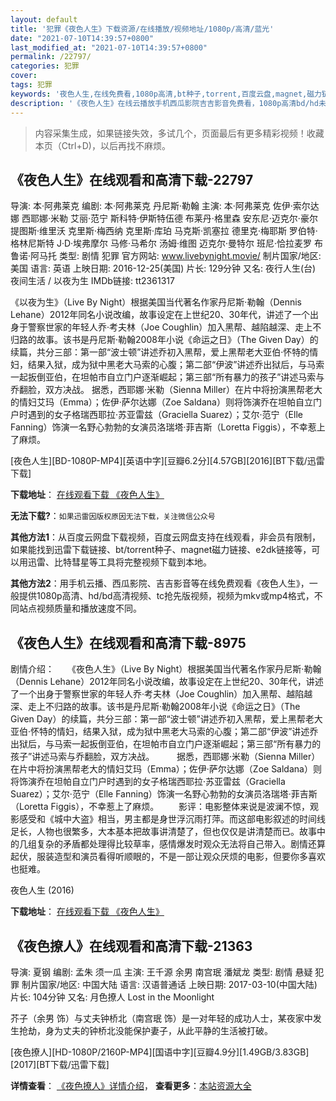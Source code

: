 ```yaml
---
layout: default
title: '犯罪《夜色人生》下载资源/在线播放/视频地址/1080p/高清/蓝光'
date: "2021-07-10T14:39:57+0800"
last_modified_at: "2021-07-10T14:39:57+0800"
permalink: /22797/
categories: 犯罪
cover:
tags: 犯罪
keywords: '夜色人生,在线免费看,1080p高清,bt种子,torrent,百度云盘,magnet,磁力链,迅雷下载资源'
description: '《夜色人生》在线云播放手机西瓜影院吉吉影音免费看，1080p高清bd/hd未删减完整版和tc抢先枪版，mkv/mp4格式，附带bt/torrent种子、magnet/磁力链、百度云盘、网盘资源迅雷下载链接'
---
```


>内容采集生成，如果链接失效，多试几个，页面最后有更多精彩视频！收藏本页（Ctrl+D)，以后再找不麻烦。


## 《夜色人生》在线观看和高清下载-22797

导演: 本·阿弗莱克 编剧: 本·阿弗莱克 丹尼斯·勒翰 主演: 本·阿弗莱克 佐伊·索尔达娜 西耶娜·米勒 艾丽·范宁 斯科特·伊斯特伍德 布莱丹·格里森 安东尼·迈克尔·豪尔 提图斯·维里沃 克里斯·梅西纳 克里斯·库珀 马克斯·凯塞拉 德里克·梅耶斯 罗伯特·格林尼斯特 J·D·埃弗摩尔 马修·马希尔 汤姆·维图 迈克尔·曼特尔 班尼·恰拉麦罗 布鲁诺·阿马托 类型: 剧情 犯罪 官方网站: www.livebynight.movie/ 制片国家/地区: 美国 语言: 英语 上映日期: 2016-12-25(美国) 片长: 129分钟 又名: 夜行人生(台) 夜间生活 / 以夜为生 IMDb链接: tt2361317

《以夜为生》（Live By Night）根据美国当代著名作家丹尼斯·勒翰（Dennis Lehane）2012年同名小说改编，故事设定在上世纪20、30年代，讲述了一个出身于警察世家的年轻人乔·考夫林（Joe Coughlin）加入黑帮、越陷越深、走上不归路的故事。该书是丹尼斯·勒翰2008年小说《命运之日》（The Given Day）的续篇，共分三部：第一部“波士顿”讲述乔初入黑帮，爱上黑帮老大亚伯·怀特的情妇，结果入狱，成为狱中黑老大马索的心腹；第二部“伊波”讲述乔出狱后，与马索一起扳倒亚伯，在坦帕市自立门户逐渐崛起；第三部“所有暴力的孩子”讲述马索与乔翻脸，双方决战。 据悉，西耶娜·米勒（Sienna Miller）在片中将扮演黑帮老大的情妇艾玛（Emma）；佐伊·萨尔达娜（Zoe Saldana）则将饰演乔在坦帕自立门户时遇到的女子格瑞西耶拉·苏亚雷兹（Graciella Suarez）；艾尔·范宁（Elle Fanning）饰演一名野心勃勃的女演员洛瑞塔·菲吉斯（Loretta Figgis），不幸惹上了麻烦。


[夜色人生][BD-1080P-MP4][英语中字][豆瓣6.2分][4.57GB][2016][BT下载/迅雷下载]

**下载地址**： [在线观看下载 《夜色人生》](https://www.btdx8.com/torrent/live_by_night_2016.html) 


**无法下载?**：`如果迅雷因版权原因无法下载，关注微信公众号 `

**其他方法1**：从百度云网盘下载视频，百度云网盘支持在线观看，非会员有限制，如果能找到迅雷下载链接、bt/torrent种子、magnet磁力链接、e2dk链接等，可以用迅雷、比特彗星等工具将完整视频下载到本地。

**其他方法2**：用手机云播、西瓜影院、吉吉影音等在线免费观看《夜色人生》，一般提供1080p高清、hd/bd高清视频、tc抢先版视频，视频为mkv或mp4格式，不同站点视频质量和播放速度不同。


## 《夜色人生》在线观看和高清下载-8975

剧情介绍：　　《夜色人生》（Live By Night）根据美国当代著名作家丹尼斯·勒翰（Dennis Lehane）2012年同名小说改编，故事设定在上世纪20、30年代，讲述了一个出身于警察世家的年轻人乔·考夫林（Joe Coughlin）加入黑帮、越陷越深、走上不归路的故事。该书是丹尼斯·勒翰2008年小说《命运之日》（The Given Day）的续篇，共分三部：第一部“波士顿”讲述乔初入黑帮，爱上黑帮老大亚伯·怀特的情妇，结果入狱，成为狱中黑老大马索的心腹；第二部“伊波”讲述乔出狱后，与马索一起扳倒亚伯，在坦帕市自立门户逐渐崛起；第三部“所有暴力的孩子”讲述马索与乔翻脸，双方决战。  　　据悉，西耶娜·米勒（Sienna Miller）在片中将扮演黑帮老大的情妇艾玛（Emma）；佐伊·萨尔达娜（Zoe Saldana）则将饰演乔在坦帕自立门户时遇到的女子格瑞西耶拉·苏亚雷兹（Graciella Suarez）；艾尔·范宁（Elle Fanning）饰演一名野心勃勃的女演员洛瑞塔·菲吉斯（Loretta Figgis），不幸惹上了麻烦。 　　影评：电影整体来说是波澜不惊，观影感受和《城中大盗》相当，男主都是身世浮沉雨打萍。而这部电影叙述的时间线足长，人物也很繁多，大本基本把故事讲清楚了，但也仅仅是讲清楚而已。故事中的几组复杂的矛盾都处理得比较草率，感情爆发时观众无法将自己带入。剧情还算起伏，服装造型和演员看得听顺眼的，不是一部让观众厌烦的电影，但要你多喜欢也挺难。


夜色人生 (2016)

**下载地址**： [在线观看下载 《夜色人生》](https://www.btbtdy.me/btdy/dy9606.html) 


## 《夜色撩人》在线观看和高清下载-21363

导演: 夏钢 编剧: 孟朱 须一瓜 主演: 王千源 余男 南宫珉 潘斌龙 类型: 剧情 悬疑 犯罪 制片国家/地区: 中国大陆 语言: 汉语普通话 上映日期: 2017-03-10(中国大陆) 片长: 104分钟 又名: 月色撩人 Lost in the Moonlight

芥子（余男 饰）与丈夫钟桥北（南宫珉 饰）是一对年轻的成功人士，某夜家中发生抢劫，身为丈夫的钟桥北没能保护妻子，从此平静的生活被打破。


[夜色撩人][HD-1080P/2160P-MP4][国语中字][豆瓣4.9分][1.49GB/3.83GB][2017][BT下载/迅雷下载]

**详情查看**： [《夜色撩人》详情介绍](/movie/21363/)， **查看更多**：[本站资源大全](/movie/t/all/)

